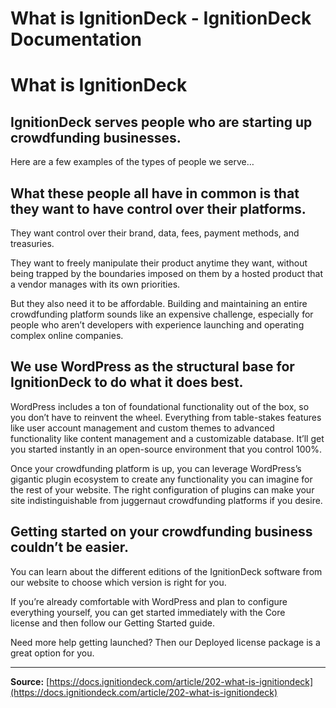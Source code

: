 # What is IgnitionDeck - IgnitionDeck Documentation

# What is IgnitionDeck

[](javascript:window.print())

## IgnitionDeck serves people who are starting up crowdfunding businesses.

Here are a few examples of the types of people we serve…

## What these people all have in common is that they want to have control over their platforms.

They want control over their brand, data, fees, payment methods, and treasuries.

They want to freely manipulate their product anytime they want, without being trapped by the boundaries imposed on them by a hosted product that a vendor manages with its own priorities.

But they also need it to be affordable. Building and maintaining an entire crowdfunding platform sounds like an expensive challenge, especially for people who aren’t developers with experience launching and operating complex online companies.

## We use WordPress as the structural base for IgnitionDeck to do what it does best.

WordPress includes a ton of foundational functionality out of the box, so you don’t have to reinvent the wheel. Everything from table-stakes features like user account management and custom themes to advanced functionality like content management and a customizable database. It’ll get you started instantly in an open-source environment that you control 100%.

Once your crowdfunding platform is up, you can leverage WordPress’s gigantic plugin ecosystem to create any functionality you can imagine for the rest of your website. The right configuration of plugins can make your site indistinguishable from juggernaut crowdfunding platforms if you desire.

## Getting started on your crowdfunding business couldn’t be easier.

You can learn about the different editions of the IgnitionDeck software from our website to choose which version is right for you.

If you’re already comfortable with WordPress and plan to configure everything yourself, you can get started immediately with the Core license and then follow our Getting Started guide.

Need more help getting launched? Then our Deployed license package is a great option for you.



---
**Source:** [https://docs.ignitiondeck.com/article/202-what-is-ignitiondeck](https://docs.ignitiondeck.com/article/202-what-is-ignitiondeck)
